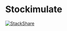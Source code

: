 # Stockimulate

[![StackShare](https://img.shields.io/badge/tech-stack-0690fa.svg?style=flat)](https://stackshare.io/SamArmand/stockimulate)
